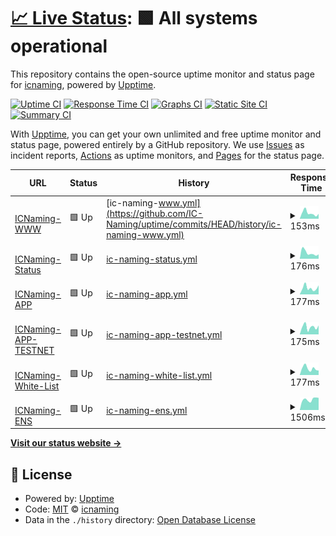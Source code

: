 # [📈 Live Status](https://status.icnaming.com): <!--live status--> **🟩 All systems operational**

This repository contains the open-source uptime monitor and status page for [icnaming](https://status.icnaming.com), powered by [Upptime](https://github.com/upptime/upptime).

[![Uptime CI](https://github.com/icnaming/uptime/workflows/Uptime%20CI/badge.svg)](https://github.com/icnaming/uptime/actions?query=workflow%3A%22Uptime+CI%22)
[![Response Time CI](https://github.com/icnaming/uptime/workflows/Response%20Time%20CI/badge.svg)](https://github.com/icnaming/uptime/actions?query=workflow%3A%22Response+Time+CI%22)
[![Graphs CI](https://github.com/icnaming/uptime/workflows/Graphs%20CI/badge.svg)](https://github.com/icnaming/uptime/actions?query=workflow%3A%22Graphs+CI%22)
[![Static Site CI](https://github.com/icnaming/uptime/workflows/Static%20Site%20CI/badge.svg)](https://github.com/icnaming/uptime/actions?query=workflow%3A%22Static+Site+CI%22)
[![Summary CI](https://github.com/icnaming/uptime/workflows/Summary%20CI/badge.svg)](https://github.com/icnaming/uptime/actions?query=workflow%3A%22Summary+CI%22)

With [Upptime](https://upptime.js.org), you can get your own unlimited and free uptime monitor and status page, powered entirely by a GitHub repository. We use [Issues](https://github.com/icnaming/uptime/issues) as incident reports, [Actions](https://github.com/icnaming/uptime/actions) as uptime monitors, and [Pages](https://status.icnaming.com) for the status page.

<!--start: status pages-->
<!-- This summary is generated by Upptime (https://github.com/upptime/upptime) -->
<!-- Do not edit this manually, your changes will be overwritten -->
<!-- prettier-ignore -->
| URL | Status | History | Response Time | Uptime |
| --- | ------ | ------- | ------------- | ------ |
| <img alt="" src="https://favicons.githubusercontent.com/www.icnaming.com" height="13"> [ICNaming-WWW](http://www.icnaming.com/) | 🟩 Up | [ic-naming-www.yml](https://github.com/IC-Naming/uptime/commits/HEAD/history/ic-naming-www.yml) | <details><summary><img alt="Response time graph" src="./graphs/ic-naming-www/response-time-week.png" height="20"> 153ms</summary><br><a href="https://status.icnaming.com/history/ic-naming-www"><img alt="Response time 1267" src="https://img.shields.io/endpoint?url=https%3A%2F%2Fraw.githubusercontent.com%2FIC-Naming%2Fuptime%2FHEAD%2Fapi%2Fic-naming-www%2Fresponse-time.json"></a><br><a href="https://status.icnaming.com/history/ic-naming-www"><img alt="24-hour response time 133" src="https://img.shields.io/endpoint?url=https%3A%2F%2Fraw.githubusercontent.com%2FIC-Naming%2Fuptime%2FHEAD%2Fapi%2Fic-naming-www%2Fresponse-time-day.json"></a><br><a href="https://status.icnaming.com/history/ic-naming-www"><img alt="7-day response time 153" src="https://img.shields.io/endpoint?url=https%3A%2F%2Fraw.githubusercontent.com%2FIC-Naming%2Fuptime%2FHEAD%2Fapi%2Fic-naming-www%2Fresponse-time-week.json"></a><br><a href="https://status.icnaming.com/history/ic-naming-www"><img alt="30-day response time 224" src="https://img.shields.io/endpoint?url=https%3A%2F%2Fraw.githubusercontent.com%2FIC-Naming%2Fuptime%2FHEAD%2Fapi%2Fic-naming-www%2Fresponse-time-month.json"></a><br><a href="https://status.icnaming.com/history/ic-naming-www"><img alt="1-year response time 1267" src="https://img.shields.io/endpoint?url=https%3A%2F%2Fraw.githubusercontent.com%2FIC-Naming%2Fuptime%2FHEAD%2Fapi%2Fic-naming-www%2Fresponse-time-year.json"></a></details> | <details><summary><a href="https://status.icnaming.com/history/ic-naming-www">100.00%</a></summary><a href="https://status.icnaming.com/history/ic-naming-www"><img alt="All-time uptime 99.77%" src="https://img.shields.io/endpoint?url=https%3A%2F%2Fraw.githubusercontent.com%2FIC-Naming%2Fuptime%2FHEAD%2Fapi%2Fic-naming-www%2Fuptime.json"></a><br><a href="https://status.icnaming.com/history/ic-naming-www"><img alt="24-hour uptime 100.00%" src="https://img.shields.io/endpoint?url=https%3A%2F%2Fraw.githubusercontent.com%2FIC-Naming%2Fuptime%2FHEAD%2Fapi%2Fic-naming-www%2Fuptime-day.json"></a><br><a href="https://status.icnaming.com/history/ic-naming-www"><img alt="7-day uptime 100.00%" src="https://img.shields.io/endpoint?url=https%3A%2F%2Fraw.githubusercontent.com%2FIC-Naming%2Fuptime%2FHEAD%2Fapi%2Fic-naming-www%2Fuptime-week.json"></a><br><a href="https://status.icnaming.com/history/ic-naming-www"><img alt="30-day uptime 100.00%" src="https://img.shields.io/endpoint?url=https%3A%2F%2Fraw.githubusercontent.com%2FIC-Naming%2Fuptime%2FHEAD%2Fapi%2Fic-naming-www%2Fuptime-month.json"></a><br><a href="https://status.icnaming.com/history/ic-naming-www"><img alt="1-year uptime 99.77%" src="https://img.shields.io/endpoint?url=https%3A%2F%2Fraw.githubusercontent.com%2FIC-Naming%2Fuptime%2FHEAD%2Fapi%2Fic-naming-www%2Fuptime-year.json"></a></details>
| <img alt="" src="https://favicons.githubusercontent.com/status.icnaming.com" height="13"> [ICNaming-Status](http://status.icnaming.com/) | 🟩 Up | [ic-naming-status.yml](https://github.com/IC-Naming/uptime/commits/HEAD/history/ic-naming-status.yml) | <details><summary><img alt="Response time graph" src="./graphs/ic-naming-status/response-time-week.png" height="20"> 176ms</summary><br><a href="https://status.icnaming.com/history/ic-naming-status"><img alt="Response time 166" src="https://img.shields.io/endpoint?url=https%3A%2F%2Fraw.githubusercontent.com%2FIC-Naming%2Fuptime%2FHEAD%2Fapi%2Fic-naming-status%2Fresponse-time.json"></a><br><a href="https://status.icnaming.com/history/ic-naming-status"><img alt="24-hour response time 189" src="https://img.shields.io/endpoint?url=https%3A%2F%2Fraw.githubusercontent.com%2FIC-Naming%2Fuptime%2FHEAD%2Fapi%2Fic-naming-status%2Fresponse-time-day.json"></a><br><a href="https://status.icnaming.com/history/ic-naming-status"><img alt="7-day response time 176" src="https://img.shields.io/endpoint?url=https%3A%2F%2Fraw.githubusercontent.com%2FIC-Naming%2Fuptime%2FHEAD%2Fapi%2Fic-naming-status%2Fresponse-time-week.json"></a><br><a href="https://status.icnaming.com/history/ic-naming-status"><img alt="30-day response time 171" src="https://img.shields.io/endpoint?url=https%3A%2F%2Fraw.githubusercontent.com%2FIC-Naming%2Fuptime%2FHEAD%2Fapi%2Fic-naming-status%2Fresponse-time-month.json"></a><br><a href="https://status.icnaming.com/history/ic-naming-status"><img alt="1-year response time 166" src="https://img.shields.io/endpoint?url=https%3A%2F%2Fraw.githubusercontent.com%2FIC-Naming%2Fuptime%2FHEAD%2Fapi%2Fic-naming-status%2Fresponse-time-year.json"></a></details> | <details><summary><a href="https://status.icnaming.com/history/ic-naming-status">99.57%</a></summary><a href="https://status.icnaming.com/history/ic-naming-status"><img alt="All-time uptime 97.93%" src="https://img.shields.io/endpoint?url=https%3A%2F%2Fraw.githubusercontent.com%2FIC-Naming%2Fuptime%2FHEAD%2Fapi%2Fic-naming-status%2Fuptime.json"></a><br><a href="https://status.icnaming.com/history/ic-naming-status"><img alt="24-hour uptime 96.96%" src="https://img.shields.io/endpoint?url=https%3A%2F%2Fraw.githubusercontent.com%2FIC-Naming%2Fuptime%2FHEAD%2Fapi%2Fic-naming-status%2Fuptime-day.json"></a><br><a href="https://status.icnaming.com/history/ic-naming-status"><img alt="7-day uptime 99.57%" src="https://img.shields.io/endpoint?url=https%3A%2F%2Fraw.githubusercontent.com%2FIC-Naming%2Fuptime%2FHEAD%2Fapi%2Fic-naming-status%2Fuptime-week.json"></a><br><a href="https://status.icnaming.com/history/ic-naming-status"><img alt="30-day uptime 99.90%" src="https://img.shields.io/endpoint?url=https%3A%2F%2Fraw.githubusercontent.com%2FIC-Naming%2Fuptime%2FHEAD%2Fapi%2Fic-naming-status%2Fuptime-month.json"></a><br><a href="https://status.icnaming.com/history/ic-naming-status"><img alt="1-year uptime 97.93%" src="https://img.shields.io/endpoint?url=https%3A%2F%2Fraw.githubusercontent.com%2FIC-Naming%2Fuptime%2FHEAD%2Fapi%2Fic-naming-status%2Fuptime-year.json"></a></details>
| <img alt="" src="https://favicons.githubusercontent.com/app.icnaming.com" height="13"> [ICNaming-APP](http://app.icnaming.com/) | 🟩 Up | [ic-naming-app.yml](https://github.com/IC-Naming/uptime/commits/HEAD/history/ic-naming-app.yml) | <details><summary><img alt="Response time graph" src="./graphs/ic-naming-app/response-time-week.png" height="20"> 177ms</summary><br><a href="https://status.icnaming.com/history/ic-naming-app"><img alt="Response time 1295" src="https://img.shields.io/endpoint?url=https%3A%2F%2Fraw.githubusercontent.com%2FIC-Naming%2Fuptime%2FHEAD%2Fapi%2Fic-naming-app%2Fresponse-time.json"></a><br><a href="https://status.icnaming.com/history/ic-naming-app"><img alt="24-hour response time 247" src="https://img.shields.io/endpoint?url=https%3A%2F%2Fraw.githubusercontent.com%2FIC-Naming%2Fuptime%2FHEAD%2Fapi%2Fic-naming-app%2Fresponse-time-day.json"></a><br><a href="https://status.icnaming.com/history/ic-naming-app"><img alt="7-day response time 177" src="https://img.shields.io/endpoint?url=https%3A%2F%2Fraw.githubusercontent.com%2FIC-Naming%2Fuptime%2FHEAD%2Fapi%2Fic-naming-app%2Fresponse-time-week.json"></a><br><a href="https://status.icnaming.com/history/ic-naming-app"><img alt="30-day response time 274" src="https://img.shields.io/endpoint?url=https%3A%2F%2Fraw.githubusercontent.com%2FIC-Naming%2Fuptime%2FHEAD%2Fapi%2Fic-naming-app%2Fresponse-time-month.json"></a><br><a href="https://status.icnaming.com/history/ic-naming-app"><img alt="1-year response time 1295" src="https://img.shields.io/endpoint?url=https%3A%2F%2Fraw.githubusercontent.com%2FIC-Naming%2Fuptime%2FHEAD%2Fapi%2Fic-naming-app%2Fresponse-time-year.json"></a></details> | <details><summary><a href="https://status.icnaming.com/history/ic-naming-app">100.00%</a></summary><a href="https://status.icnaming.com/history/ic-naming-app"><img alt="All-time uptime 99.98%" src="https://img.shields.io/endpoint?url=https%3A%2F%2Fraw.githubusercontent.com%2FIC-Naming%2Fuptime%2FHEAD%2Fapi%2Fic-naming-app%2Fuptime.json"></a><br><a href="https://status.icnaming.com/history/ic-naming-app"><img alt="24-hour uptime 100.00%" src="https://img.shields.io/endpoint?url=https%3A%2F%2Fraw.githubusercontent.com%2FIC-Naming%2Fuptime%2FHEAD%2Fapi%2Fic-naming-app%2Fuptime-day.json"></a><br><a href="https://status.icnaming.com/history/ic-naming-app"><img alt="7-day uptime 100.00%" src="https://img.shields.io/endpoint?url=https%3A%2F%2Fraw.githubusercontent.com%2FIC-Naming%2Fuptime%2FHEAD%2Fapi%2Fic-naming-app%2Fuptime-week.json"></a><br><a href="https://status.icnaming.com/history/ic-naming-app"><img alt="30-day uptime 100.00%" src="https://img.shields.io/endpoint?url=https%3A%2F%2Fraw.githubusercontent.com%2FIC-Naming%2Fuptime%2FHEAD%2Fapi%2Fic-naming-app%2Fuptime-month.json"></a><br><a href="https://status.icnaming.com/history/ic-naming-app"><img alt="1-year uptime 99.98%" src="https://img.shields.io/endpoint?url=https%3A%2F%2Fraw.githubusercontent.com%2FIC-Naming%2Fuptime%2FHEAD%2Fapi%2Fic-naming-app%2Fuptime-year.json"></a></details>
| <img alt="" src="https://favicons.githubusercontent.com/app-testnet.icnaming.com" height="13"> [ICNaming-APP-TESTNET](http://app-testnet.icnaming.com/) | 🟩 Up | [ic-naming-app-testnet.yml](https://github.com/IC-Naming/uptime/commits/HEAD/history/ic-naming-app-testnet.yml) | <details><summary><img alt="Response time graph" src="./graphs/ic-naming-app-testnet/response-time-week.png" height="20"> 175ms</summary><br><a href="https://status.icnaming.com/history/ic-naming-app-testnet"><img alt="Response time 1281" src="https://img.shields.io/endpoint?url=https%3A%2F%2Fraw.githubusercontent.com%2FIC-Naming%2Fuptime%2FHEAD%2Fapi%2Fic-naming-app-testnet%2Fresponse-time.json"></a><br><a href="https://status.icnaming.com/history/ic-naming-app-testnet"><img alt="24-hour response time 208" src="https://img.shields.io/endpoint?url=https%3A%2F%2Fraw.githubusercontent.com%2FIC-Naming%2Fuptime%2FHEAD%2Fapi%2Fic-naming-app-testnet%2Fresponse-time-day.json"></a><br><a href="https://status.icnaming.com/history/ic-naming-app-testnet"><img alt="7-day response time 175" src="https://img.shields.io/endpoint?url=https%3A%2F%2Fraw.githubusercontent.com%2FIC-Naming%2Fuptime%2FHEAD%2Fapi%2Fic-naming-app-testnet%2Fresponse-time-week.json"></a><br><a href="https://status.icnaming.com/history/ic-naming-app-testnet"><img alt="30-day response time 306" src="https://img.shields.io/endpoint?url=https%3A%2F%2Fraw.githubusercontent.com%2FIC-Naming%2Fuptime%2FHEAD%2Fapi%2Fic-naming-app-testnet%2Fresponse-time-month.json"></a><br><a href="https://status.icnaming.com/history/ic-naming-app-testnet"><img alt="1-year response time 1281" src="https://img.shields.io/endpoint?url=https%3A%2F%2Fraw.githubusercontent.com%2FIC-Naming%2Fuptime%2FHEAD%2Fapi%2Fic-naming-app-testnet%2Fresponse-time-year.json"></a></details> | <details><summary><a href="https://status.icnaming.com/history/ic-naming-app-testnet">100.00%</a></summary><a href="https://status.icnaming.com/history/ic-naming-app-testnet"><img alt="All-time uptime 99.98%" src="https://img.shields.io/endpoint?url=https%3A%2F%2Fraw.githubusercontent.com%2FIC-Naming%2Fuptime%2FHEAD%2Fapi%2Fic-naming-app-testnet%2Fuptime.json"></a><br><a href="https://status.icnaming.com/history/ic-naming-app-testnet"><img alt="24-hour uptime 100.00%" src="https://img.shields.io/endpoint?url=https%3A%2F%2Fraw.githubusercontent.com%2FIC-Naming%2Fuptime%2FHEAD%2Fapi%2Fic-naming-app-testnet%2Fuptime-day.json"></a><br><a href="https://status.icnaming.com/history/ic-naming-app-testnet"><img alt="7-day uptime 100.00%" src="https://img.shields.io/endpoint?url=https%3A%2F%2Fraw.githubusercontent.com%2FIC-Naming%2Fuptime%2FHEAD%2Fapi%2Fic-naming-app-testnet%2Fuptime-week.json"></a><br><a href="https://status.icnaming.com/history/ic-naming-app-testnet"><img alt="30-day uptime 100.00%" src="https://img.shields.io/endpoint?url=https%3A%2F%2Fraw.githubusercontent.com%2FIC-Naming%2Fuptime%2FHEAD%2Fapi%2Fic-naming-app-testnet%2Fuptime-month.json"></a><br><a href="https://status.icnaming.com/history/ic-naming-app-testnet"><img alt="1-year uptime 99.98%" src="https://img.shields.io/endpoint?url=https%3A%2F%2Fraw.githubusercontent.com%2FIC-Naming%2Fuptime%2FHEAD%2Fapi%2Fic-naming-app-testnet%2Fuptime-year.json"></a></details>
| <img alt="" src="https://favicons.githubusercontent.com/whitelist.icnaming.com" height="13"> [ICNaming-White-List](http://whitelist.icnaming.com/) | 🟩 Up | [ic-naming-white-list.yml](https://github.com/IC-Naming/uptime/commits/HEAD/history/ic-naming-white-list.yml) | <details><summary><img alt="Response time graph" src="./graphs/ic-naming-white-list/response-time-week.png" height="20"> 177ms</summary><br><a href="https://status.icnaming.com/history/ic-naming-white-list"><img alt="Response time 1235" src="https://img.shields.io/endpoint?url=https%3A%2F%2Fraw.githubusercontent.com%2FIC-Naming%2Fuptime%2FHEAD%2Fapi%2Fic-naming-white-list%2Fresponse-time.json"></a><br><a href="https://status.icnaming.com/history/ic-naming-white-list"><img alt="24-hour response time 123" src="https://img.shields.io/endpoint?url=https%3A%2F%2Fraw.githubusercontent.com%2FIC-Naming%2Fuptime%2FHEAD%2Fapi%2Fic-naming-white-list%2Fresponse-time-day.json"></a><br><a href="https://status.icnaming.com/history/ic-naming-white-list"><img alt="7-day response time 177" src="https://img.shields.io/endpoint?url=https%3A%2F%2Fraw.githubusercontent.com%2FIC-Naming%2Fuptime%2FHEAD%2Fapi%2Fic-naming-white-list%2Fresponse-time-week.json"></a><br><a href="https://status.icnaming.com/history/ic-naming-white-list"><img alt="30-day response time 217" src="https://img.shields.io/endpoint?url=https%3A%2F%2Fraw.githubusercontent.com%2FIC-Naming%2Fuptime%2FHEAD%2Fapi%2Fic-naming-white-list%2Fresponse-time-month.json"></a><br><a href="https://status.icnaming.com/history/ic-naming-white-list"><img alt="1-year response time 1235" src="https://img.shields.io/endpoint?url=https%3A%2F%2Fraw.githubusercontent.com%2FIC-Naming%2Fuptime%2FHEAD%2Fapi%2Fic-naming-white-list%2Fresponse-time-year.json"></a></details> | <details><summary><a href="https://status.icnaming.com/history/ic-naming-white-list">100.00%</a></summary><a href="https://status.icnaming.com/history/ic-naming-white-list"><img alt="All-time uptime 99.98%" src="https://img.shields.io/endpoint?url=https%3A%2F%2Fraw.githubusercontent.com%2FIC-Naming%2Fuptime%2FHEAD%2Fapi%2Fic-naming-white-list%2Fuptime.json"></a><br><a href="https://status.icnaming.com/history/ic-naming-white-list"><img alt="24-hour uptime 100.00%" src="https://img.shields.io/endpoint?url=https%3A%2F%2Fraw.githubusercontent.com%2FIC-Naming%2Fuptime%2FHEAD%2Fapi%2Fic-naming-white-list%2Fuptime-day.json"></a><br><a href="https://status.icnaming.com/history/ic-naming-white-list"><img alt="7-day uptime 100.00%" src="https://img.shields.io/endpoint?url=https%3A%2F%2Fraw.githubusercontent.com%2FIC-Naming%2Fuptime%2FHEAD%2Fapi%2Fic-naming-white-list%2Fuptime-week.json"></a><br><a href="https://status.icnaming.com/history/ic-naming-white-list"><img alt="30-day uptime 100.00%" src="https://img.shields.io/endpoint?url=https%3A%2F%2Fraw.githubusercontent.com%2FIC-Naming%2Fuptime%2FHEAD%2Fapi%2Fic-naming-white-list%2Fuptime-month.json"></a><br><a href="https://status.icnaming.com/history/ic-naming-white-list"><img alt="1-year uptime 99.98%" src="https://img.shields.io/endpoint?url=https%3A%2F%2Fraw.githubusercontent.com%2FIC-Naming%2Fuptime%2FHEAD%2Fapi%2Fic-naming-white-list%2Fuptime-year.json"></a></details>
| <img alt="" src="https://favicons.githubusercontent.com/ens.icnaming.com" height="13"> [ICNaming-ENS](http://ens.icnaming.com/) | 🟩 Up | [ic-naming-ens.yml](https://github.com/IC-Naming/uptime/commits/HEAD/history/ic-naming-ens.yml) | <details><summary><img alt="Response time graph" src="./graphs/ic-naming-ens/response-time-week.png" height="20"> 1506ms</summary><br><a href="https://status.icnaming.com/history/ic-naming-ens"><img alt="Response time 1550" src="https://img.shields.io/endpoint?url=https%3A%2F%2Fraw.githubusercontent.com%2FIC-Naming%2Fuptime%2FHEAD%2Fapi%2Fic-naming-ens%2Fresponse-time.json"></a><br><a href="https://status.icnaming.com/history/ic-naming-ens"><img alt="24-hour response time 1732" src="https://img.shields.io/endpoint?url=https%3A%2F%2Fraw.githubusercontent.com%2FIC-Naming%2Fuptime%2FHEAD%2Fapi%2Fic-naming-ens%2Fresponse-time-day.json"></a><br><a href="https://status.icnaming.com/history/ic-naming-ens"><img alt="7-day response time 1506" src="https://img.shields.io/endpoint?url=https%3A%2F%2Fraw.githubusercontent.com%2FIC-Naming%2Fuptime%2FHEAD%2Fapi%2Fic-naming-ens%2Fresponse-time-week.json"></a><br><a href="https://status.icnaming.com/history/ic-naming-ens"><img alt="30-day response time 1542" src="https://img.shields.io/endpoint?url=https%3A%2F%2Fraw.githubusercontent.com%2FIC-Naming%2Fuptime%2FHEAD%2Fapi%2Fic-naming-ens%2Fresponse-time-month.json"></a><br><a href="https://status.icnaming.com/history/ic-naming-ens"><img alt="1-year response time 1550" src="https://img.shields.io/endpoint?url=https%3A%2F%2Fraw.githubusercontent.com%2FIC-Naming%2Fuptime%2FHEAD%2Fapi%2Fic-naming-ens%2Fresponse-time-year.json"></a></details> | <details><summary><a href="https://status.icnaming.com/history/ic-naming-ens">100.00%</a></summary><a href="https://status.icnaming.com/history/ic-naming-ens"><img alt="All-time uptime 100.00%" src="https://img.shields.io/endpoint?url=https%3A%2F%2Fraw.githubusercontent.com%2FIC-Naming%2Fuptime%2FHEAD%2Fapi%2Fic-naming-ens%2Fuptime.json"></a><br><a href="https://status.icnaming.com/history/ic-naming-ens"><img alt="24-hour uptime 100.00%" src="https://img.shields.io/endpoint?url=https%3A%2F%2Fraw.githubusercontent.com%2FIC-Naming%2Fuptime%2FHEAD%2Fapi%2Fic-naming-ens%2Fuptime-day.json"></a><br><a href="https://status.icnaming.com/history/ic-naming-ens"><img alt="7-day uptime 100.00%" src="https://img.shields.io/endpoint?url=https%3A%2F%2Fraw.githubusercontent.com%2FIC-Naming%2Fuptime%2FHEAD%2Fapi%2Fic-naming-ens%2Fuptime-week.json"></a><br><a href="https://status.icnaming.com/history/ic-naming-ens"><img alt="30-day uptime 100.00%" src="https://img.shields.io/endpoint?url=https%3A%2F%2Fraw.githubusercontent.com%2FIC-Naming%2Fuptime%2FHEAD%2Fapi%2Fic-naming-ens%2Fuptime-month.json"></a><br><a href="https://status.icnaming.com/history/ic-naming-ens"><img alt="1-year uptime 100.00%" src="https://img.shields.io/endpoint?url=https%3A%2F%2Fraw.githubusercontent.com%2FIC-Naming%2Fuptime%2FHEAD%2Fapi%2Fic-naming-ens%2Fuptime-year.json"></a></details>

<!--end: status pages-->

[**Visit our status website →**](https://status.icnaming.com)

## 📄 License

- Powered by: [Upptime](https://github.com/upptime/upptime)
- Code: [MIT](./LICENSE) © [icnaming](https://status.icnaming.com)
- Data in the `./history` directory: [Open Database License](https://opendatacommons.org/licenses/odbl/1-0/)

